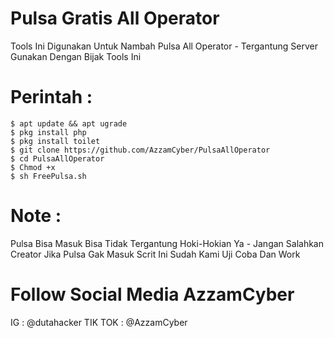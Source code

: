 # Pulsa Gratis All Operator
Tools Ini Digunakan Untuk Nambah Pulsa All Operator - Tergantung Server
Gunakan Dengan Bijak Tools Ini 
 
# Perintah :
    $ apt update && apt ugrade
    $ pkg install php
    $ pkg install toilet
    $ git clone https://github.com/AzzamCyber/PulsaAllOperator
    $ cd PulsaAllOperator
    $ Chmod +x
    $ sh FreePulsa.sh

# Note :
Pulsa Bisa Masuk Bisa Tidak Tergantung Hoki-Hokian Ya - Jangan Salahkan Creator Jika Pulsa Gak Masuk
Scrit Ini Sudah Kami Uji Coba Dan Work 

# Follow Social Media AzzamCyber
IG : @dutahacker
TIK TOK : @AzzamCyber
